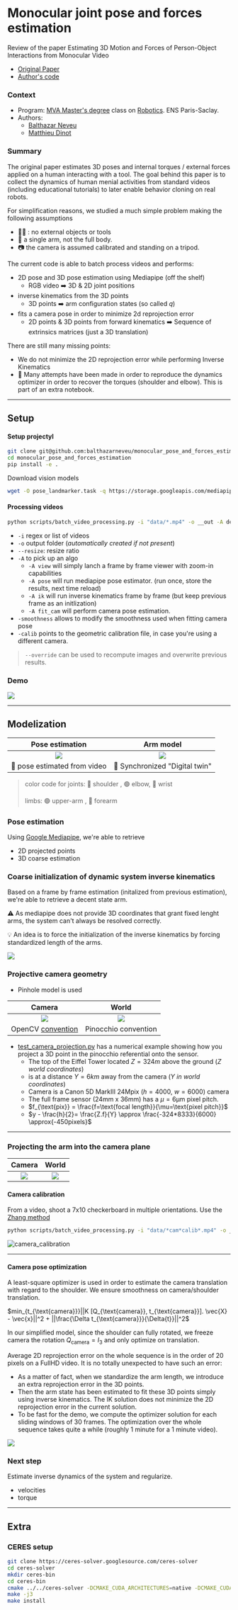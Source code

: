 # Monocular joint pose and forces estimation
Review of the paper Estimating 3D Motion and Forces of Person-Object Interactions from Monocular Video
- [Original Paper](https://openaccess.thecvf.com/content_CVPR_2019/papers/Li_Estimating_3D_Motion_and_Forces_of_Person-Object_Interactions_From_Monocular_CVPR_2019_paper.pdf) 
- [Author's code](https://github.com/zongmianli/Estimating-3D-Motion-Forces)



### Context
 
- Program: [MVA Master's degree](https://www.master-mva.com/) class on [Robotics](https://scaron.info/robotics-mva/). ENS Paris-Saclay.
- Authors:
    - [Balthazar Neveu](https://github.com/balthazarneveu)
    - [Matthieu Dinot](https://github.com/mattx20)


### Summary
The original paper estimates 3D poses and internal torques / external forces applied on a human interacting with a tool.
The goal behind this paper is to collect the dynamics of human menial activities from standard videos (including educational tutorials) to later enable behavior cloning on real robots. 

For simplification reasons, we studied a much simple problem making the following assumptions
- :hammer::x: : no external objects or tools
- :muscle: a single arm, not the full body.
- :camera: the camera is assumed calibrated and standing on a tripod.

The current code is able to batch process videos and performs:
- 2D pose and 3D pose estimation using Mediapipe (off the shelf)
  - RGB video :arrow_right: 3D & 2D joint positions
- inverse kinematics from the 3D points
  - 3D points :arrow_right: arm configuration states (so called $q$)
- fits a camera pose in order to minimize 2d reprojection error
  - 2D points & 3D points from forward kinematics :arrow_right: Sequence of extrinsics matrices (just a 3D translation)


There are still many missing points:
- We do not minimize the 2D reprojection error while performing Inverse Kinematics
- :muscle:  Many attempts have been made in order to reproduce the dynamics optimizer in order to recover the torques (shoulder and elbow). This is part of an extra notebook.


-----

## Setup
#### Setup projectyl
```bash
git clone git@github.com:balthazarneveu/monocular_pose_and_forces_estimation.git
cd monocular_pose_and_forces_estimation
pip install -e .
```

Download vision models
```bash
wget -O pose_landmarker.task -q https://storage.googleapis.com/mediapipe-models/pose_landmarker/pose_landmarker_heavy/float16/1/pose_landmarker_heavy.task
```


#### Processing videos
```bash
python scripts/batch_video_processing.py -i "data/*.mp4" -o __out -A demo
```
- `-i` regex or list of videos
- `-o` output folder (*automatically created if not present*)
- `--resize`: resize ratio
- `-A` to pick up an algo
  - `-A view`  will simply lanch a frame by frame viewer with zoom-in capabilities
  - `-A pose` will run mediapipe pose estimator. (run once, store the results, next time reload)
  - `-A ik` will run inverse kinematics frame by frame (but keep previous frame as an initlization)
  - `-A fit_cam` will perform camera pose estimation.
- `-smoothness` allows to modify the smoothness used when fitting camera pose
- `-calib` points to the geometric calibration file, in case you're using a different camera.
> `--override` can be used to recompute images and overwrite previous results.




### Demo
![](/report/figures/arm_demo.png)

------

## Modelization

|                Pose estimation                 |                 Arm model                  |
| :--------------------------------------------: | :----------------------------------------: |
| ![](/report/figures/pose_estimation_gui_2.png) | ![](/report/figures/live_arm_vertical.png) |
| :statue_of_liberty:  pose estimated from video |    :wrench: Synchronized "Digital twin"    |


> color code for joints: :red_circle: shoulder , :green_circle: elbow, :large_blue_circle: wrist
> 
> limbs: :green_circle: upper-arm , :large_blue_circle: forearm
### Pose estimation
Using [Google Mediapipe](https://developers.google.com/mediapipe/solutions/vision/pose_landmarker), we're able to retrieve
- 2D projected points
- 3D coarse estimation


### Coarse initialization of dynamic system inverse kinematics
Based on a frame by frame estimation (initalized from previous estimation), we're able to retrieve a decent state arm.

:warning: As mediapipe does not provide 3D coordinates that grant fixed lenght arms, the system can't always be resolved correctly.

:bulb: An idea is to force the initialization of the inverse kinematics by forcing standardized length of the arms.

![](/report/figures/estimated_poses_from_ik.png)



### Projective camera geometry
- Pinhole model is used

|                                   Camera                                    |                          World                           |
| :-------------------------------------------------------------------------: | :------------------------------------------------------: |
|                ![](/report/figures/camera_referentials.png)                 | ![](/report/figures/world_camera_referentials_small.png) |
| OpenCV [convention](https://docs.opencv.org/4.x/d9/d0c/group__calib3d.html) |                   Pinocchio convention                   |

- [test_camera_projection.py](/test/test_camera_projection.py) has a numerical example showing how you project a 3D point in the pinocchio referential onto the sensor.
  - The top of the Eiffel Tower located $Z=324m$ above the ground (*$Z$  world coordinates*)
  - is at a distance $Y=6km$ away from the camera (*$Y$ in world coordinates*)
  - Camera is a Canon 5D MarkIII 24Mpix ($h=4000$, $w=6000$) camera 
  - The full frame sensor (24mm x 36mm) has a $\mu=6\text{µm}$ pixel pitch.
  - $f_{\text{pix}} = \frac{f=\text{focal length}}{\mu=\text{pixel pitch}}$
  - $y - \frac{h}{2}= \frac{Z.f}{Y} \approx \frac{-324*8333}{6000} \approx{-450pixels}$


--------

### Projecting the arm into the camera plane
|                     Camera                     |               World                |
| :--------------------------------------------: | :--------------------------------: |
| ![](/report/figures/arm_camera_projection.png) | ![](/report/figures/arm_world.png) |



#### Camera calibration
From a video, shoot a 7x10 checkerboard in multiple orientations.
Use the [Zhang method](https://www.microsoft.com/en-us/research/wp-content/uploads/2016/02/tr98-71.pdf)
```bash
python scripts/batch_video_processing.py -i "data/*cam*calib*.mp4" -o __out -A camera_calibration
```
![camera_calibration](/report/figures/camera_calibration.gif)


-----
#### Camera pose optimization
A least-square optimizer is used in order to estimate the camera translation with regard to the shoulder.
We ensure smoothness on camera/shoulder translation.


$min_{t_{\text{camera}}}||K [Q_{\text{camera}}, t_{\text{camera}}]. \vec{X} - \vec{x}||^2 + ||\frac{\Delta t_{\text{camera}}}{\Delta{t}}||^2$

In our simplified model, since the shoulder can fully rotated, we freeze camera the rotation $Q_{\text{camera}}=I_{3}$ and only optimize on translation.

Average 2D reprojection error on the whole sequence is in the order of 20 pixels on a FullHD video.
It is no totally unexpected to have such an error:
- As a matter of fact, when we standardize the arm length, we introduce an extra reprojection error in the 3D points.
- Then the arm state has been estimated to fit these 3D points simply using inverse kinematics. The IK solution does not minimize the 2D reprojection error in the current solution.
- To be fast for the demo, we compute the optimizer solution for each sliding windows of 30 frames. The optimization over the whole sequence takes quite a while (roughly 1 minute for a 1 minute video). 

![](/report/figures/camera_pose_fitting_first_100_frames.png)



### Next step
Estimate inverse dynamics of the system and regularize.
- velocities
- torque


-----

## Extra
### CERES setup
```bash
git clone https://ceres-solver.googlesource.com/ceres-solver
cd ceres-solver
mkdir ceres-bin
cd ceres-bin
cmake ../../ceres-solver -DCMAKE_CUDA_ARCHITECTURES=native -DCMAKE_CUDA_COMPILER=/usr/local/cuda/bin/nvcc
make -j3
make install
```